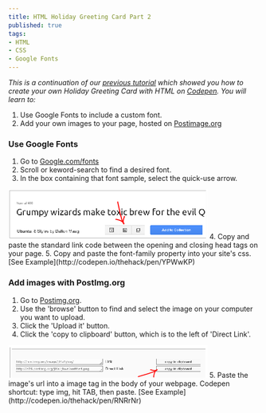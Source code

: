```yaml
---
title: HTML Holiday Greeting Card Part 2
published: true
tags:
- HTML
- CSS
- Google Fonts
---
```

*This is a continuation of our [previous tutorial](/img/html_card.pdf) which showed you how to create your own Holiday Greeting Card with HTML on [Codepen](http://codepen.io). You will learn to:*

1. Use Google Fonts to include a custom font.
2. Add your own images to your page, hosted on [Postimage.org](http://postimage.org)

### Use Google Fonts

1. Go to [Google.com/fonts](http://google.com/fonts)
2. Scroll or keword-search to find a desired font.
3. In the box containing that font sample, select the quick-use arrow.
<img class="pure-img" src="/img/arrow.png">
4. Copy and paste the standard link code between the opening and closing head tags on your page.
5. Copy and paste the font-family property into your site's css. [See Example](http://codepen.io/thehack/pen/YPWwKP)

### Add images with PostImg.org

1. Go to [Postimg.org](http://postimg.org).
2. Use the 'browse' button to find and select the image on your computer you want to upload.
3. Click the 'Upload it' button.
4. Click the 'copy to clipboard' button, which is to the left of 'Direct Link'.
<img class="pure-img" src="/img/clipboard.png">
5. Paste the image's url into a image tag in the body of your webpage. 
  Codepen shortcut: type img, hit TAB, then paste. [See Example](http://codepen.io/thehack/pen/RNRrNr)
